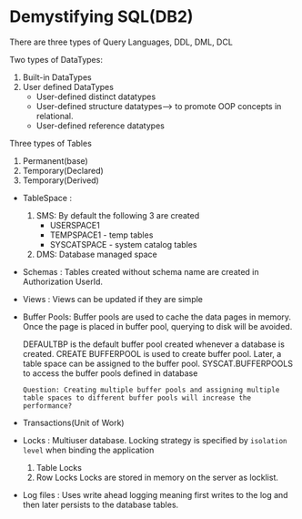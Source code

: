 # Demystifying SQL(DB2)

There are three types of Query Languages, DDL, DML, DCL

Two types of DataTypes:
1. Built-in DataTypes
2. User defined DataTypes
    * User-defined distinct datatypes
    * User-defined structure datatypes--> to promote OOP concepts in relational.
    * User-defined reference datatypes

Three types of Tables 
 1. Permanent(base)
 2. Temporary(Declared)
 3. Temporary(Derived)

* TableSpace :
   1. SMS: By default the following 3 are created
         * USERSPACE1
         * TEMPSPACE1 - temp tables
         * SYSCATSPACE - system catalog tables
   2. DMS: Database managed space
* Schemas : Tables created without schema name are created in Authorization UserId.
* Views : Views can be updated if they are simple 
* Buffer Pools: Buffer pools are used to cache the data pages in memory. Once the page is placed in buffer pool,
  querying to disk will be avoided.

   DEFAULTBP is the default buffer pool created whenever a database is created.
   CREATE BUFFERPOOL is used to create buffer pool. Later, a table space can be assigned to the buffer pool. 
   SYSCAT.BUFFERPOOLS to access the buffer pools defined in database

   `Question: Creating multiple buffer pools and assigning multiple table spaces to different buffer pools will increase the       performance?`

* Transactions(Unit of Work)
* Locks : Multiuser database. Locking strategy is specified by `isolation level` when binding the application
   1. Table Locks
   2. Row Locks
  Locks are stored in memory on the server as locklist.
 * Log files : Uses write ahead logging meaning first writes to the log and then later persists to the database tables.
 
 
